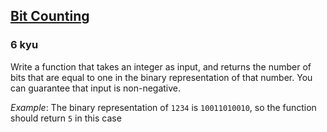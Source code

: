<h2><a href=https://www.codewars.com/kata/526571aae218b8ee490006f4/train/java target="_blank">Bit Counting</a></h2><h3>6 kyu</h3><p>Write a function that takes an integer as input, and returns the number of bits that are equal to one in the binary representation of that number. You can guarantee that input is non-negative.</p><p><em>Example</em>: The binary representation of <code>1234</code> is <code>10011010010</code>, so the function should return <code>5</code> in this case</p>